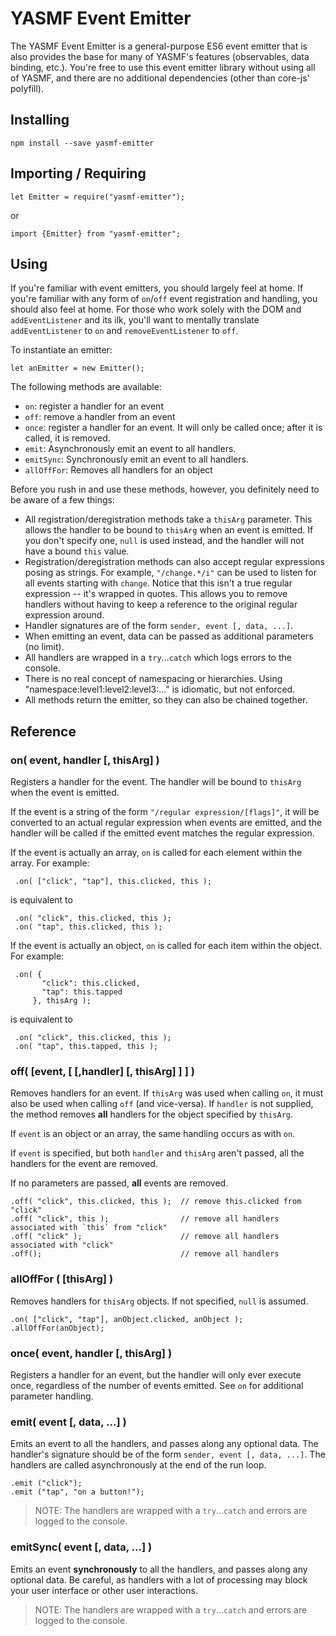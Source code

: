 # YASMF Event Emitter

The YASMF Event Emitter is a general-purpose ES6 event emitter that is also provides the base for many of YASMF's features
(observables, data binding, etc.). You're free to use this event emitter library without using all of YASMF, and there are no
additional dependencies (other than core-js' polyfill).

## Installing

    npm install --save yasmf-emitter

## Importing / Requiring

    let Emitter = require("yasmf-emitter");

or

    import {Emitter} from "yasmf-emitter";

## Using

If you're familiar with event emitters, you should largely feel at home. If you're familiar with any form of `on`/`off` event
registration and handling, you should also feel at home. For those who work solely with the DOM and `addEventListener` and its
ilk, you'll want to mentally translate `addEventListener` to `on` and `removeEventListener` to `off`.

To instantiate an emitter:

    let anEmitter = new Emitter();

The following methods are available:

* `on`: register a handler for an event
* `off`: remove a handler from an event
* `once`: register a handler for an event. It will only be called once; after it is called, it is removed.
* `emit`: Asynchronously emit an event to all handlers.
* `emitSync`: Synchronously emit an event to all handlers.
* `allOffFor`: Removes all handlers for an object

Before you rush in and use these methods, however, you definitely need to be aware of a few things:

* All registration/deregistration methods take a `thisArg` parameter. This allows the handler to be bound to `thisArg` when an
  event is emitted. If you don't specify one, `null` is used instead, and the handler will not have a bound `this` value.
* Registration/deregistration methods can also accept regular expressions posing as strings. For example, `"/change.*/i"` can be used
  to listen for all events starting with `change`. Notice that this isn't a true regular expression -- it's wrapped in quotes. This
  allows you to remove handlers without having to keep a reference to the original regular expression around.
* Handler signatures are of the form `sender, event [, data, ...]`.
* When emitting an event, data can be passed as additional parameters (no limit).
* All handlers are wrapped in a `try`...`catch` which logs errors to the console.
* There is no real concept of namespacing or hierarchies. Using "namespace:level1:level2:level3:..." is idiomatic, but not
  enforced.
* All methods return the emitter, so they can also be chained together.

## Reference

### on( event, handler [, thisArg] )

Registers a handler for the event. The handler will be bound to `thisArg` when the event is emitted.

If the event is a string of the form `"/regular expression/[flags]"`, it will be converted to an actual regular expression when
events are emitted, and the handler will be called if the emitted event matches the regular expression.

If the event is actually an array, `on` is called for each element within the array. For example:

     .on( ["click", "tap"], this.clicked, this );

is equivalent to

     .on( "click", this.clicked, this );
     .on( "tap", this.clicked, this );

If the event is actually an object, `on` is called for each item within the object. For example:

     .on( {
           "click": this.clicked,
           "tap": this.tapped
         }, thisArg );

is equivalent to

     .on( "click", this.clicked, this );
     .on( "tap", this.tapped, this );

### off( [event, [ [,handler] [, thisArg] ] ] )

Removes handlers for an event. If `thisArg` was used when calling `on`, it must also be used when calling `off` (and vice-versa). If
`handler` is not supplied, the method removes __all__ handlers for the object specified by `thisArg`.

If `event` is an object or an array, the same handling occurs as with `on`.

If `event` is specified, but both `handler` and `thisArg` aren't passed, all the handlers for the event are removed.

If no parameters are passed, __all__ events are removed.

    .off( "click", this.clicked, this );  // remove this.clicked from "click"
    .off( "click", this );                // remove all handlers associated with `this` from "click"
    .off( "click" );                      // remove all handlers associated with "click"
    .off();                               // remove all handlers

### allOffFor ( [thisArg] )

Removes handlers for `thisArg` objects. If not specified, `null` is assumed.

    .on( ["click", "tap"], anObject.clicked, anObject );
    .allOffFor(anObject);

### once( event, handler [, thisArg] )

Registers a handler for an event, but the handler will only ever execute once, regardless of the number of events emitted. See
`on` for additional parameter handling.

### emit( event [, data, ...] )

Emits an event to all the handlers, and passes along any optional data. The handler's signature should be of the form
`sender, event [, data, ...]`. The handlers are called asynchronously at the end of the run loop.

    .emit ("click");
    .emit ("tap", "on a button!");

> NOTE: The handlers are wrapped with a `try`...`catch` and errors are logged to the console.

### emitSync( event [, data, ...] )

Emits an event __synchronously__ to all the handlers, and passes along any optional data. Be careful, as handlers with a lot of
processing may block your user interface or other user interactions.

> NOTE: The handlers are wrapped with a `try`...`catch` and errors are logged to the console.


